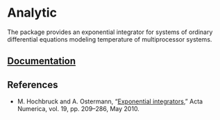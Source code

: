 # Analytic

The package provides an exponential integrator for systems of ordinary
differential equations modeling temperature of multiprocessor systems.

## [Documentation][doc]

## References

* M. Hochbruck and A. Ostermann, “[Exponential integrators][1],” Acta Numerica,
  vol. 19, pp. 209–286, May 2010.

[1]: http://dx.doi.org/10.1017/S0962492910000048

[doc]: http://godoc.org/github.com/ready-steady/simulation/temperature/analytic
